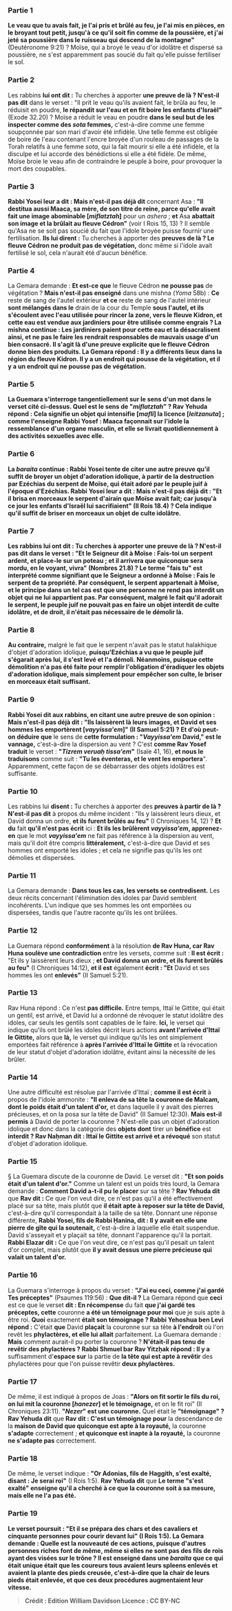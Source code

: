 
### Partie 1
<b>Le veau que tu avais fait, je l'ai pris et brûlé au feu, je l'ai mis en pièces, en le broyant tout petit, jusqu'à ce qu'il soit fin comme de la poussière, et j'ai jeté sa poussière dans le ruisseau qui descend de la montagne"</b> (Deutéronome 9:21) ? Moïse, qui a broyé le veau d'or idolâtre et dispersé sa poussière, ne s'est apparemment pas soucié du fait qu'elle puisse fertiliser le sol.

### Partie 2
Les rabbins <b>lui ont dit :</b> Tu cherches à apporter <b>une preuve de là ? N'est-il pas dit</b> dans le verset : "Il prit le veau qu'ils avaient fait, le brûla au feu, le réduisit en poudre, <b>le répandit sur l'eau et en fit boire les enfants d'Israël"</b> (Exode 32.20) ? Moïse a réduit le veau en poudre <b>dans le seul but de les inspecter comme des <i>sota</i> femmes,</b> c'est-à-dire comme une femme soupçonnée par son mari d'avoir été infidèle. Une telle femme est obligée de boire de l'eau contenant l'encre broyée d'un rouleau de passages de la Torah relatifs à une femme <i>sota</i>, qui la fait mourir si elle a été infidèle, et la disculpe et lui accorde des bénédictions si elle a été fidèle. De même, Moïse broie le veau afin de contraindre le peuple à boire, pour provoquer la mort des coupables.

### Partie 3
<b>Rabbi Yosei leur a dit : Mais n'est-il pas déjà dit</b> concernant Asa : <b>"Il destitua aussi Maaca, sa mère, de son titre de reine, parce qu'elle avait fait une image abominable [<i>miflatztah</i>]</b> pour un <i>ashera</i> ; <b>et</b> Asa <b>abattait son image et la brûlait au fleuve Cédron"</b> (voir I Rois 15, 13) ? Il semble qu'Asa ne se soit pas soucié du fait que l'idole broyée puisse fournir une fertilisation. <b>Ils lui dirent :</b> Tu cherches à apporter des <b>preuves de là ? Le fleuve Cédron ne produit pas de végétation,</b> donc même si l'idole avait fertilisé le sol, cela n'aurait été d'aucun bénéfice.

### Partie 4
La Gemara demande : <b>Et est-ce que</b> le fleuve Cédron <b>ne pousse pas</b> de végétation ? <b>Mais n'est-il pas enseigné</b> dans une mishna (<i>Yoma</i> 58b) : <b>Ce</b> reste de sang de l'autel extérieur <b>et ce</b> reste de sang de l'autel intérieur <b>sont mélangés dans le</b> drain de la cour du Temple <b>sous l'autel, <b>et</b> ils <b>s'écoulent</b> avec l'eau utilisée pour rincer la zone, <b>vers le fleuve Kidron, et</b> cette eau <b>est vendue aux jardiniers pour</b> être utilisée comme <b>engrais ? </b> La mishna continue : Les jardiniers paient pour cette eau et la désacralisent ainsi, <b>et</b> ne pas le faire les rendrait responsables de <b>mauvais usage</b> d'un bien consacré. Il s'agit là d'une preuve explicite que le fleuve Cédron donne bien des produits. La Gemara répond : <b>Il y a</b> différents <b>lieux dans</b> la région du fleuve Kidron. <b>Il y a un endroit</b> qui <b>pousse de la végétation, et il y a un endroit qui ne pousse pas de végétation.</b>

### Partie 5
La Guemara s'interroge tangentiellement sur le sens d'un mot dans le verset cité ci-dessus. <b>Quel</b> est le sens de <b>"<i>miflatztah</i>" ? Rav Yehuda répond :</b> Cela signifie un objet <b>qui intensifie [<i>mafli</i>] la licence [<i>leitzanuta</i>] ; comme l'enseigne Rabbi Yosef :</b> Maaca <b>façonnait</b> sur l'idole <b>la ressemblance d'un organe masculin</b>, <b>et elle se livrait quotidiennement à des activités sexuelles avec elle.</b>

### Partie 6
La <i>baraita</i> continue : Rabbi Yosei tente de citer une autre preuve qu'il suffit de broyer un objet d'adoration idolique, à partir de la destruction par Ezéchias du serpent de Moïse, qui était adoré par le peuple juif à l'époque d'Ezéchias. <b>Rabbi Yosei leur a dit : Mais n'est-il pas déjà dit : "Et il brisa en morceaux le serpent d'airain que Moïse avait fait;</b> car jusqu'à ce jour les enfants d'Israël lui sacrifiaient" (II Rois 18.4) ? Cela indique qu'il suffit de briser en morceaux un objet de culte idolâtre.

### Partie 7
Les rabbins <b>lui ont dit :</b> Tu cherches à apporter <b>une preuve de là ? N'est-il pas dit</b> dans le verset : <b>"Et le Seigneur dit à Moïse : Fais-toi un serpent ardent,</b> et place-le sur un poteau ; et il arrivera que quiconque sera mordu, en le voyant, vivra" (Nombres 21.8) ? Le terme "fais <b>tu"</b> est interprété comme signifiant que le Seigneur a ordonné à Moïse : Fais le serpent <b>de ta propriété</b>. Par conséquent, le serpent appartenait à Moïse, <b>et</b> le principe dans un tel cas est que <b>une personne ne rend pas interdit un objet qui ne lui appartient pas.</b> Par conséquent, malgré le fait qu'il adorait le serpent, le peuple juif ne pouvait pas en faire un objet interdit de culte idolâtre, <b>et de droit, il n'était pas nécessaire de le démolir</b> là.</b>

### Partie 8
<b>Au contraire,</b> malgré le fait que le serpent n'avait pas le statut halakhique d'objet d'adoration idolique, <b>puisqu'Ezéchias <b>a vu que le peuple juif s'égarait après lui, il s'est levé et l'a démoli.</b> Néanmoins, puisque cette démolition n'a pas été faite pour remplir l'obligation d'éradiquer les objets d'adoration idolique, mais simplement pour empêcher son culte, le briser en morceaux était suffisant.

### Partie 9
Rabbi Yosei <b>dit aux rabbins</b>, en citant une autre preuve de son opinion : <b>Mais n'est-il pas déjà dit : "Ils laissèrent là leurs images, et David et ses hommes les emportèrent [<i>vayyissa'em</i>]"</b> (II Samuel 5:21) ? <b>Et d'où peut-on</b> déduire que</b> le sens de <b>cette formulation : "<i>Vayyissa'em</i> David," est le vannage,</b> c'est-à-dire la dispersion au vent ? C'est <b>comme Rav Yosef traduit</b> le verset : <b>"<i>Tizrem veruaḥ tissa'em</i>"</b> (Isaïe 41, 16), <b>et nous le traduisons</b> comme suit : <b>"Tu les éventeras, et le vent les emportera</b>". Apparemment, cette façon de se débarrasser des objets idolâtres est suffisante.

### Partie 10
Les rabbins lui <b>disent :</b> Tu cherches à apporter des <b>preuves à partir de là ? N'est-il pas dit</b> à propos du même incident : "Ils y laissèrent leurs dieux, et David donna un ordre, <b>et ils furent brûlés au feu"</b> (I Chroniques 14, 12) ? <b>Et du</b> fait <b>qu'il n'est pas écrit</b> ici : <b>Et ils les brûlèrent <i>vayyissa'em</i>, apprenez-en</b> que le mot <b><i>vayyissa'em</i></b> ne fait pas référence à la dispersion au vent, mais qu'il doit être compris <b>littéralement,</b> c'est-à-dire que David et ses hommes ont emporté les idoles ; et cela ne signifie pas qu'ils les ont démolies et dispersées.

### Partie 11
La Gemara demande : <b>Dans tous les cas, les versets se contredisent.</b> Les deux récits concernant l'élimination des idoles par David semblent incohérents. L'un indique que ses hommes les ont emportées ou dispersées, tandis que l'autre raconte qu'ils les ont brûlées.

### Partie 12
La Guemara répond <b>conformément</b> à la résolution <b>de Rav Huna, car Rav Huna soulève une contradiction</b> entre les versets, comme suit : <b>Il est écrit :</b> "Et ils y laissèrent leurs dieux ; <b>et David donna un ordre, et ils furent brûlés au feu"</b> (I Chroniques 14:12), <b>et il est</b> également <b>écrit : "Et</b> David et ses hommes les ont <b>enlevés"</b> (II Samuel 5:21).

### Partie 13
Rav Huna répond : Ce n'est <b>pas difficile.</b> Entre temps, Ittaï le Gittite, qui était un gentil, est arrivé, et David lui a ordonné de révoquer le statut idolâtre des idoles, car seuls les gentils sont capables de le faire. <b>Ici,</b> le verset qui indique qu'ils ont brûlé les idoles décrit leurs actions <b>avant l'arrivée d'Ittaï le Gittite,</b> alors que <b>là,</b> le verset qui indique qu'ils les ont simplement emportées fait référence à <b>après l'arrivée d'Ittaï le Gittite</b> et la révocation de leur statut d'objet d'adoration idolâtre, évitant ainsi la nécessité de les brûler.

### Partie 14
Une autre difficulté est résolue par l'arrivée d'Ittaï ; <b>comme il est écrit</b> à propos de l'idole ammonite : <b>"Il enleva de sa tête la couronne de Malcam, dont le poids était d'un talent d'or,</b> et dans laquelle il y avait des pierres précieuses, et on la posa sur la tête de David" (II Samuel 12:30). <b>Mais est-il permis</b> à David de porter la couronne ? N'est-elle pas un objet d'adoration idolique et donc dans la catégorie des <b>objets dont</b> tirer un <b>bénéfice</b> est <b>interdit ? Rav Naḥman dit : Ittaï le Gittite est arrivé et a révoqué</b> son statut d'objet d'adoration idolique.

### Partie 15
§ La Guemara discute de la couronne de David. Le verset dit : <b>"Et son poids était d'un talent d'or."</b> Comme un talent est un poids très lourd, la Gemara demande : <b>Comment David a-t-il pu</b> <b>le placer</b> sur sa tête ? <b>Rav Yehuda dit</b> que <b>Rav dit :</b> Ce que l'on veut dire, ce n'est pas qu'il a été effectivement placé sur sa tête, mais plutôt que <b>il était apte à reposer sur la tête de David,</b> c'est-à-dire qu'il correspondait à la taille de sa tête. Donnant une réponse différente, <b>Rabbi Yosei, fils de Rabbi Ḥanina, dit : Il y avait en elle une pierre de gîte qui la soutenait,</b> c'est-à-dire à laquelle elle était suspendue. David s'asseyait et y plaçait sa tête, donnant l'apparence qu'il la portait. <b>Rabbi Elazar dit :</b> Ce que l'on veut dire, ce n'est pas qu'il pesait un talent d'or complet, mais plutôt que <b>il y avait dessus une pierre précieuse qui valait un talent d'or.</b>

### Partie 16
La Guemara s'interroge à propos du verset : <b>"J'ai eu ceci, comme j'ai gardé Tes préceptes"</b> (Psaumes 119:56) : <b>Que dit-il ?</b> La Gemara répond que <b>ceci</b> est ce que le verset <b>dit : En récompense</b> du fait <b>que j'ai gardé tes préceptes, cette</b> couronne <b>a été un témoignage pour moi</b> que je suis apte à être roi. <b>Quoi</b> exactement <b>était son témoignage ? Rabbi Yehoshua ben Levi répond :</b> C'était <b>que</b> David <b>plaçait</b> la couronne sur sa tête <b>à l'endroit</b> où l'on revêt les <b>phylactères, et elle lui allait</b> parfaitement. La Guemara demande : <b>Mais</b> comment aurait-il pu porter la couronne ? <b>N'était-il pas tenu de revêtir des phylactères ? Rabbi Shmuel bar Rav Yitzḥak répond : Il y a</b> suffisamment d'<b>espace sur</b> la partie de <b>la tête qui est apte à revêtir</b> des phylactères pour que l'on puisse revêtir <b>deux phylactères.</b>

### Partie 17
De même, il est indiqué à propos de Joas : <b>"Alors on fit sortir le fils du roi, on lui mit la couronne [<i>hanezer</i>] et le témoignage,</b> et on le fit roi" (II Chroniques 23:11). <b>"<i>Nezer</i>" est une couronne.</b> Quel était le <b>"témoignage" ? Rav Yehuda dit</b> que <b>Rav dit : C'est un témoignage pour</b> la descendance de la <b>maison de David que quiconque est apte à la royauté,</b> la couronne <b>s'adapte</b> correctement ; <b>et quiconque est inapte à la royauté,</b> la couronne <b>ne s'adapte pas</b> correctement.

### Partie 18
De même, le verset indique : <b>"Or Adonias, fils de Haggith, s'est exalté, disant : Je serai roi"</b> (I Rois 1:5). <b>Rav Yehuda dit</b> que <b>Le terme "s'est exalté" <b>enseigne qu'il a cherché</b> à ce que la couronne <b>soit à sa mesure, mais elle ne l'a pas été.</b>

### Partie 19
Le verset poursuit : <b>"Et il se prépara des chars et des cavaliers et cinquante personnes pour courir devant lui"</b> (I Rois 1:5). La Gemara demande : <b>Quelle</b> est la <b>nouveauté de ces actions</b>, puisque d'autres personnes riches font de même, même si elles ne sont pas des fils de rois ayant des visées sur le trône ? Il est <b>enseigné</b> dans une <i>baraita</i> que ce qui était unique était que les coureurs <b>tous avaient</b> leurs <b>spleens enlevés et avaient la plante des pieds creusée,</b> c'est-à-dire que la chair de leurs pieds était enlevée, et que ces deux procédures augmentaient leur vitesse.

>Crédit : Edition William Davidson
>Licence : CC BY-NC